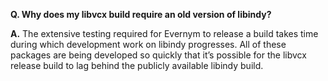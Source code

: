 **Q. Why does my libvcx build require an old version of libindy?**

**A.** The extensive testing required for Evernym to release a build takes time during which development work on libindy progresses. All of these packages are being developed so quickly that it’s possible for the libvcx release build to lag behind the publicly available libindy build.
